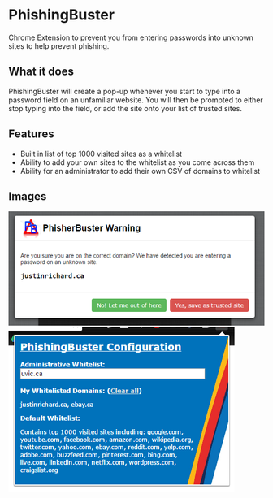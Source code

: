 # PhishingBuster
Chrome Extension to prevent you from entering passwords into unknown sites to help prevent phishing.

## What it does
PhishingBuster will create a pop-up whenever you start to type into a password field on an unfamiliar website. You will then be prompted to either stop typing into the field, or add the site onto your list of trusted sites.

## Features
- Built in list of top 1000 visited sites as a whitelist
- Ability to add your own sites to the whitelist as you come across them
- Ability for an administrator to add their own CSV of domains to whitelist

## Images
![Sample screenshot](img/demo1.PNG)
![Sample screenshot](img/demo2.PNG)